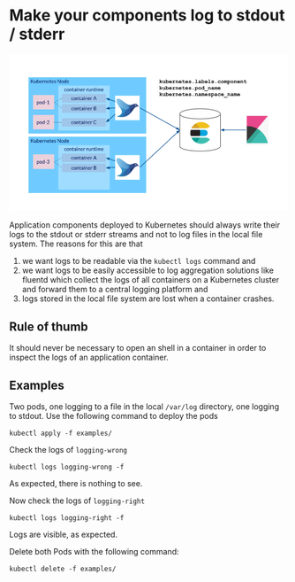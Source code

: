 # Make your components log to stdout / stderr

![Overview of EFK architecture on Kubernetes](img/efk.png)

Application components deployed to Kubernetes should always write their logs to the stdout or stderr streams and not to log files in the local file system. The reasons for this are that

1. we want logs to be readable via the `kubectl logs` command and
1. we want logs to be easily accessible to log aggregation solutions like fluentd which collect the logs of all containers on a Kubernetes cluster and forward them to a central logging platform and
1. logs stored in the local file system are lost when a container crashes.

## Rule of thumb

It should never be necessary to open an shell in a container in order to inspect the logs of an application container.

## Examples

Two pods, one logging to a file in the local `/var/log` directory, one logging to stdout. Use the following command to deploy the pods

```shell
kubectl apply -f examples/
```

Check the logs of `logging-wrong`

```shell
kubectl logs logging-wrong -f
```

As expected, there is nothing to see.

Now check the logs of `logging-right`

```shell
kubectl logs logging-right -f
```

Logs are visible, as expected.

Delete both Pods with the following command:

```shell
kubectl delete -f examples/
```
